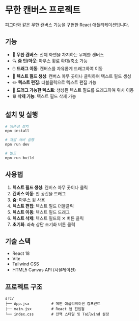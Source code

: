 # 무한 캔버스 프로젝트

피그마와 같은 무한 캔버스 기능을 구현한 React 애플리케이션입니다.

## 기능

- 🎨 **무한 캔버스**: 전체 화면을 차지하는 무제한 캔버스
- 🔍 **줌 인/아웃**: 마우스 휠로 확대/축소 가능
- 🖱️ **드래그 이동**: 캔버스를 자유롭게 드래그하여 이동
- 📝 **텍스트 필드 생성**: 캔버스 아무 곳이나 클릭하여 텍스트 필드 생성
- ✏️ **텍스트 편집**: 더블클릭으로 텍스트 편집 가능
- 🎯 **드래그 가능한 텍스트**: 생성된 텍스트 필드를 드래그하여 위치 이동
- 🗑️ **삭제 기능**: 텍스트 필드 삭제 가능

## 설치 및 실행

```bash
# 의존성 설치
npm install

# 개발 서버 실행
npm run dev

# 빌드
npm run build
```

## 사용법

1. **텍스트 필드 생성**: 캔버스 아무 곳이나 클릭
2. **캔버스 이동**: 빈 공간을 드래그
3. **줌**: 마우스 휠 사용
4. **텍스트 편집**: 텍스트 필드 더블클릭
5. **텍스트 이동**: 텍스트 필드 드래그
6. **텍스트 삭제**: 텍스트 필드의 ✕ 버튼 클릭
7. **초기화**: 좌측 상단 초기화 버튼 클릭

## 기술 스택

- React 18
- Vite
- Tailwind CSS
- HTML5 Canvas API (시뮬레이션)

## 프로젝트 구조

```
src/
├── App.jsx          # 메인 애플리케이션 컴포넌트
├── main.jsx         # React 앱 진입점
└── index.css        # 전역 스타일 및 Tailwind 설정
```
